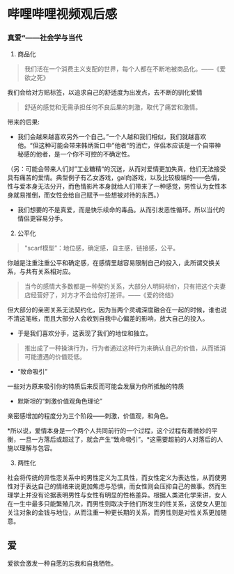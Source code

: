 # 哔哩哔哩视频观后感

### 真爱“——社会学与当代

1. 商品化

> 我们活在一个消费主义支配的世界，每个人都在不断地被商品化。——《爱欲之死》

我们会给对方贴标签，以追求自己的舒适度为出发点，去不断的驯化爱情

> 舒适的感觉和无需承担任何不良后果的刺激，取代了痛苦和激情。

带来的后果:

+ 我们会越来越喜欢另外一个自己。”一个人越和我们相似，我们就越喜欢他。“但这种可能会带来韩炳哲口中”他者“的消亡，伴侣本应该是一个自带神秘感的他者，是一个你不可控的不确定性。

（另：可能会带来人们对”工业糖精“的沉迷，从而对爱情更加失真，他们无法接受具有痛苦的爱情。典型例子有乙女游戏，gal向游戏，以及比较极端的——色情，性与爱本身无法分开，而色情影片本身就给人们带来了一种感觉，男性认为女性本身就易推倒，而女性会给自己赋予一些想被对待的东西。）

+ 我们想要的不是真爱，而是快乐续命的毒品。从而引发恶性循环。所以当代的情侣更容易分手。

2. 公平化

> "scarf模型”：地位感，确定感，自主感，链接感，公平。

你越是注重注重公平和确定感，在感情里越容易限制自己的投入，此所谓交换关系，与共有关系相对应。

> 当今的感情大多数都是一种契约关系，大部分人明码标价，只有把这个夫妻店经营好了，对方才不会给你打差评。——《爱的终结》

但大部分的亲密关系无法契约化，因为当两个灵魂深度融合在一起的时候，谁也说不清这笔帐，而且大部分人会收到自我中心偏差的影响，放大自己的投入。

+ 于是我们喜欢分手，这表现了我们的地位和独立。

> 推出成了一种操演行为，行为者通过这种行为来确认自己的价值，从而抵消可能遭遇的价值贬低。

+ “致命吸引”

一些对方原来吸引你的特质后来反而可能会发展为你所抵触的特质

+ 默斯坦的“刺激价值观角色理论”

亲密感增加的程度分为三个阶段——刺激，价值观，和角色。

*所以说，爱情本身是一个两个人共同前行的一个过程，这个过程有着微妙的平衡，一旦一方落后或超过了，就会产生“致命吸引”。*这需要超前的人对落后的人施以理解与包容。

3. 两性化

社会将传统的异性恋关系中的男性定义为工具性，而女性定义为表达性，从而使男性对于表达自己的情绪来说更加焦虑与恐惧，而女性则会压抑自己的做事。然而生理学上并没有论据表明男性与女性有明显的性格差异。根据人类进化学来讲，女人在一生中最多只能繁殖几次，而男性则取决于他们所发生的性关系，这使女人更加关注对象的金钱与地位，从而注重一种更长期的关系，而男性则是对性关系更加随意。



## 爱

爱欲会激发一种自愿的忘我和自我牺牲。





